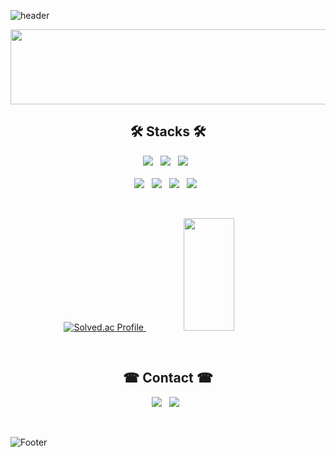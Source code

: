 ![header](https://capsule-render.vercel.app/api?type=waving&color=F6CEE3&height=250&text=Heonjin6530&fontColor=ffffff&stroke=6E6E6E)

<a href="https://github.com/devxb/gitanimals">
  <img src="https://render.gitanimals.org/lines/hyeonjin6530?pet-id=601472902667653844" width="1000" height="120"/>
</a>

<h2 align="center"><b> 🛠 Stacks 🛠 </b></h2>
<p align="center">
<img src="https://img.shields.io/badge/Python-3776AB?style=flat&logo=Python&logoColor=white"/> &nbsp;
  <img src="https://img.shields.io/badge/Java-007396?style=flat&logo=Java&logoColor=white"/> &nbsp;
<img src="https://img.shields.io/badge/c++-00599C?style=flat&logo=c%2B%2B&logoColor=white"/></a> &nbsp;
<br /> <br /> 
  <img src="https://img.shields.io/badge/react-61DAFB?style=flat&logo=react&logoColor=white"> &nbsp
<img src="https://img.shields.io/badge/HTML-E34F26?style=flat&logo=html5&logoColor=white"/> &nbsp;
<img src="https://img.shields.io/badge/css-1572B6?style=flat&logo=css3&logoColor=white"> &nbsp
<img src="https://img.shields.io/badge/JavaScript-F7DF1E?style=flat&logo=JavaScript&logoColor=white"/></a> &nbsp; <p/>
<br />
<p align="center">
  <a href="https://solved.ac/cola1876/">
    <img src="http://mazassumnida.wtf/api/v2/generate_badge?boj=cola1876" alt="Solved.ac Profile" />
  </a>
<a href="#">
  <img src="https://github-readme-stats.vercel.app/api/top-langs/?username=hyeonjin6530&theme=graywhite&exclude_repo=Jagi,assignment&layout=compact" height="180px" width = "40%">
</a>
</p>
<br />

<h2 align="center"><b> ☎ Contact ☎ </b></h2>

<p align="center">
  <a href="mailto:jjini6530@kookmin.ac.kr"><img src="https://img.shields.io/badge/Gmail-d14836?style=flat&logo=Gmail&logoColor=white&link=viliketh1s98@naver.com"/></a>&nbsp&nbsp
  <a href="https://www.instagram.com/hyeonjin___e/"><img src="https://img.shields.io/badge/Instagram-E4405F?style=flat&logo=Instagram&logoColor=white&link=https://www.instagram.com/woo0_hooo/"/></a>&nbsp&nbsp
  </p>
<br/>

![Footer](http://capsule-render.vercel.app/api?type=waving&color=F6CEE3&height=200&section=footer)

